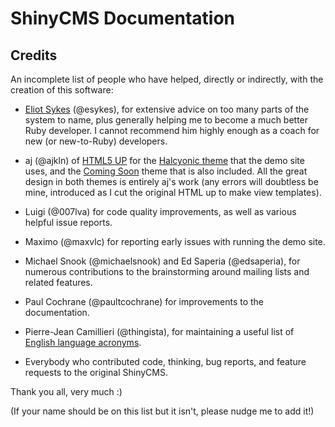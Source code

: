 # ShinyCMS Documentation

## Credits

An incomplete list of people who have helped, directly or indirectly, with the creation of this software:

* [Eliot Sykes](https://eliotsykes.com) (@esykes), for extensive advice on too many parts of the system to name, plus generally helping me to become a much better Ruby developer. I cannot recommend him highly enough as a coach for new (or new-to-Ruby) developers.

* aj (@ajkln) of [HTML5 UP](https://html5up.net) for the [Halcyonic theme](https://html5up.net/halcyonic) that the demo site uses, and the [Coming Soon](https://html5up.net/eventually) theme that is also included. All the great design in both themes is entirely aj's work (any errors will doubtless be mine, introduced as I cut the original HTML up to make view templates).

* Luigi (@007lva) for code quality improvements, as well as various helpful issue reports.

* Maximo (@maxvlc) for reporting early issues with running the demo site.

* Michael Snook (@michaelsnook) and Ed Saperia (@edsaperia), for numerous contributions to the brainstorming around mailing lists and related features.

* Paul Cochrane (@paultcochrane) for improvements to the documentation.

* Pierre-Jean Camillieri (@thingista), for maintaining a useful list of [English language acronyms](https://github.com/thingista/acronyms_and_more).

* Everybody who contributed code, thinking, bug reports, and feature requests to the original ShinyCMS.

Thank you all, very much :)

(If your name should be on this list but it isn't, please nudge me to add it!)
